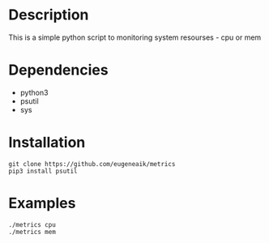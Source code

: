 # Description
This is a simple python script to monitoring system resourses - cpu or mem
# Dependencies
* python3
* psutil
* sys
# Installation
    git clone https://github.com/eugeneaik/metrics
    pip3 install psutil
# Examples
    ./metrics cpu
    ./metrics mem
